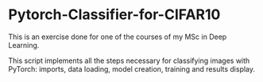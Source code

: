 # Pytorch-Classifier-for-CIFAR10

This is an exercise done for one of the courses of my MSc in Deep Learning.

This script implements all the steps necessary for classifying images with PyTorch: imports, data loading, model creation, training and results display.
